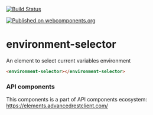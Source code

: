 [![Build Status](https://travis-ci.org/advanced-rest-client/api-url-data-model.svg?branch=stage)](https://travis-ci.org/advanced-rest-client/environment-selector)

[![Published on webcomponents.org](https://img.shields.io/badge/webcomponents.org-published-blue.svg)](https://www.webcomponents.org/element/advanced-rest-client/environment-selector)

# environment-selector

An element to select current variables environment

<!---
```
<custom-element-demo>
  <template>
    <link rel="import" href="environment-selector.html">
    <next-code-block></next-code-block>
  </template>
</custom-element-demo>
```
-->

```html
<environment-selector></environment-selector>
```

### API components

This components is a part of API components ecosystem: https://elements.advancedrestclient.com/
